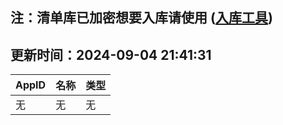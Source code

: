## 注：清单库已加密想要入库请使用 ([入库工具](https://github.com/BlankTMing/ManifestAutoUpdate/releases))

## 更新时间：2024-09-04 21:41:31
| AppID | 名称 | 类型  |
| :-------------------- | :----------------------------- | :----------- |
| 无 | 无 | 无 |
